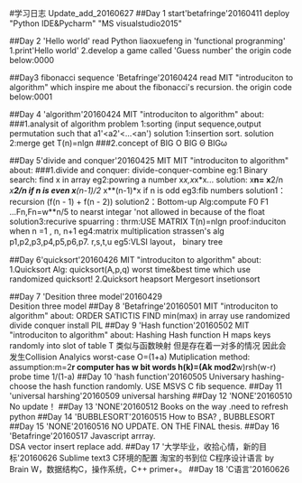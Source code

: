 #学习日志 
Update_add_20160627
##Day 1 start'betafringe'20160411
deploy "Python IDE&Pycharm" "MS visualstudio2015"

##Day 2 'Hello world'
read Python liaoxuefeng in 'functional progranming'
1.print'Hello world'
2.develop a game called 'Guess number'
the origin code below:0000

		
##Day3 fibonacci sequence 'Betafringe'20160424
read MIT "introduciton to algorithm" which inspire me about the fibonacci's recursion.
the origin code below:0001

##Day 4 'algorithm'20160424
MIT "introduciton to algorithm" about:
###1.analysit of algorithm
    problem 1:sorting (input sequence,output permutation such that a1'<a2'<...<an')
        solution 1:insertion sort.
        solution 2:merge  get T(n)=nlgn
###2.concept of BIG O BIG Θ BIGω

##Day 5'divide and conquer'20160425 
MIT MIT "introduciton to algorithm" about:
###1.divide and conquer:
    divide-conquer-combine
    eg:1
        Binary search: find x in array 
    eg2:powring a number x*x,x*x*x...
      solution: x**n= x**2/n *x**2/n  if n is even 
                      x**(n-1)/2* x**(n-1)*x if n is odd
     eg3:fib numbers 
         solution1：recursion (f(n - 1) + f(n - 2))
         solution2：Bottom-up Alg:compute F0 F1 ...Fn,Fn=w**n/5 to nearst integar 'not allowed in because of the float
         solution3:recurive spuarring :
             thrm:USE MATRIX T(n)=nlgn
             proof:induciton when n =1 , n, n+1
     eg4:matrix multiplication
         strassen's alg p1,p2,p3,p4,p5,p6,p7. r,s,t,u
     eg5:VLSI layout， binary tree

##Day 6'quicksort'20160426
MIT "introduciton to algorithm" about:
1.Quicksort Alg: quicksort(A,p,q) worst time&best time which use randomized quicksort!
2.Quicksort
  heapsort
  Mergesort
  insetionsort

##Day 7 'Desition three model'20160429  
Desition three model
##Day 8  'Betafringe'20160501
MIT "introduciton to algorithm" about:
 ORDER SATICTIS  FIND min(max) in array
 use randomized divide conquer
   install PIL 
##Day 9  'Hash function'20160502
MIT "introduciton to algorithm" about: 
Hashing  Hash function H maps keys randomly into slot of table T 类似与函数映射 但是存在着一对多的情况 因此会发生Collision
Analyics  worst-case O=(1+a)
Mutiplication method: assumption:m=2**r computer has w bit words
h(k)=(Ak mod2**w)rsh(w-r)
probe time  1/(1-a)
##Day 10  'hash function'20160505
Universary hashing-choose the hash function randomly.
USE MSVS C fib sequence.
##Day 11  'universal harshing'20160509
universal harshing
##Day 12  'NONE'20160510
No update！
##Day 13 'NONE'20160512
Books on the way .need to refresh python
##Day 14 'BUBBLESORT'20160515
How to BSA? , BUBBLESORT
##Day 15 'NONE'20160516
NO UPDATE. ON THE FINAL thesis.
##Day 16 'Betafringe'20160517
Javascript  arrray.  
DSA vector insert replace add.
##Day 17 '大学毕业，收拾心情，新的目标'20160626
Sublime text3 C环境的配置
淘宝的书到位  C程序设计语言 by Brain W，数据结构C，操作系统，C++ primer+。
##Day 18 'C语言'20160626
